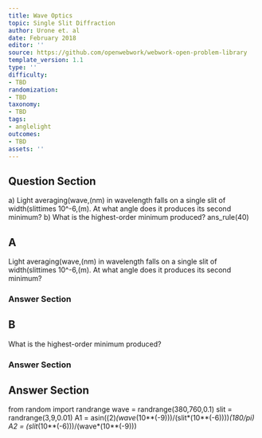```yaml
---
title: Wave Optics
topic: Single Slit Diffraction
author: Urone et. al
date: February 2018
editor: ''
source: https://github.com/openwebwork/webwork-open-problem-library
template_version: 1.1
type: ''
difficulty:
- TBD
randomization:
- TBD
taxonomy:
- TBD
tags:
- anglelight
outcomes:
- TBD
assets: ''
---
```


## Question Section 

a) Light averaging(wave,(nm) in wavelength falls on a single slit of width(slittimes 10^-6,(m). At what angle does it produces its second minimum? 
b) What is the highest-order minimum produced?
ans_rule(40)

## A
Light averaging(wave,(nm) in wavelength falls on a single slit of width(slittimes 10^-6,(m). At what angle does it produces its second minimum? 
### Answer Section
## B
What is the highest-order minimum produced?
### Answer Section


## Answer Section

from random import randrange
wave = randrange(380,760,0.1)
slit = randrange(3,9,0.01)
A1 = asin((2)*(wave*(10**(-9)))/(slit*(10**(-6))))*(180/pi)
A2 = (slit*(10**(-6)))/(wave*(10**(-9)))
